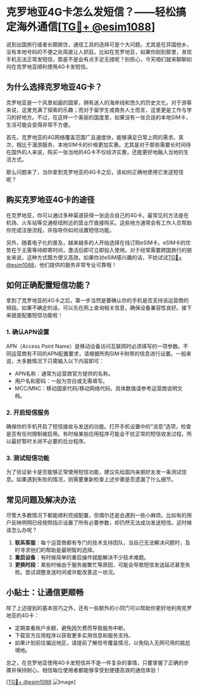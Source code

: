 # 克罗地亚4G卡怎么发短信？——轻松搞定海外通信[[TG💪+ @esim1088](https://t.me/s/esim1088)]

说到出国旅行或者长期居住，通信工具的选择可是个大问题。尤其是在异国他乡，没有本地号码的不便之处简直让人抓狂。比如在克罗地亚，如果你刚到那里，发现手机无法正常发短信，那是不是会有点手足无措呢？别担心，今天咱们就来聊聊如何在克罗地亚顺利使用4G卡发短信。

## 为什么选择克罗地亚4G卡？

克罗地亚是一个风景如画的国家，拥有迷人的海岸线和悠久的历史文化。对于游客来说，这里充满了探索的乐趣；而对于留学生或商务人士而言，这里更是工作与学习的好地方。不过，在这样一个美丽的国度里，如果没有一张合适的本地SIM卡，生活可能会变得非常不方便。

首先，克罗地亚的4G网络覆盖范围广且速度快，能够满足日常上网的需求。其次，相比于漫游服务，本地SIM卡的价格更加实惠。尤其是对于那些需要长时间待在国外的人来说，购买一张当地的4G卡不仅经济实惠，还能更好地融入当地的生活方式。

那么问题来了，当你拿到克罗地亚的4G卡之后，该如何正确地使用它发送短信呢？

## 购买克罗地亚4G卡的途径

在克罗地亚，你可以通过多种渠道获得一张适合自己的4G卡。最常见的方法是在机场、火车站等交通枢纽附近的营业厅直接购买。这些地方通常会有工作人员帮助你完成注册流程，并指导你如何设置短信功能。

另外，随着电子化的普及，越来越多的人开始选择在线订购eSIM卡。eSIM卡的优势在于无需等待邮寄时间，激活后即可立即投入使用。对于经常需要跨国旅行的朋友来说，这种方式既方便又高效。如果你对eSIM感兴趣的话，不妨试试[TG💪+ @esim1088](https://t.me/s/esim1088)，他们提供的服务非常专业可靠哦！

## 如何正确配置短信功能？

拿到了克罗地亚的4G卡之后，第一步当然是要确认你的手机是否支持该运营商的频段。如果不确定的话，可以先在网上查询相关信息，确保设备兼容性良好。接下来就是配置短信功能啦！

### 1. 确认APN设置
APN（Access Point Name）是移动设备访问互联网时必须填写的一项参数。不同运营商有不同的APN配置要求，请根据所购SIM卡附带的信息进行设置。一般来说，大多数情况下只需输入以下内容即可：
- APN名称：通常为运营商官方提供的名称。
- 用户名和密码：一般为空白或无需填写。
- MCC/MNC：移动国家代码/移动网络代码，具体数值请参考运营商说明文档。

### 2. 开启短信服务
确保你的手机开启了短信接收与发送的功能。打开手机设置中的“消息”选项，检查是否有任何限制被启用。有时候某些应用程序可能会干扰正常的短信收发过程，所以最好暂时关闭不必要的后台程序。

### 3. 测试短信功能
为了验证新卡是否能够正常使用短信功能，建议先给国内亲朋好友发一条测试信息。如果遇到失败的情况，则需要重新检查上述步骤是否遗漏了什么细节。

## 常见问题及解决办法

尽管大多数情况下都能顺利完成配置，但偶尔还是会遇到一些小麻烦。比如有的用户反映明明已经按照指示设置了所有必要参数，却仍然无法成功发送短信。这时候该怎么办呢？

1. **联系客服**：每个运营商都有专门的技术支持团队，当自己无法解决问题时，及时寻求他们的帮助是最明智的选择。
2. **重启设备**：有时候简单的重启操作就能解决不少技术难题。
3. **更换时段**：某些时候由于服务器繁忙等原因，可能会导致短信发送延迟甚至失败。尝试调整发送时间或许能改善这一状况。

## 小贴士：让通信更顺畅

除了上述提到的基本技巧之外，还有一些额外的小窍门可以帮助你更好地利用克罗地亚的4G卡：

- 定期查看账户余额，避免因欠费而导致服务中断。
- 下载官方应用程序以获取更多实用信息和服务支持。
- 如果计划前往偏远地区，请提前了解信号覆盖情况，以免陷入无网可用的尴尬境地。

总之，在克罗地亚使用4G卡发短信并不是一件复杂的事情，只要掌握了正确的步骤并保持耐心，相信每位使用者都能够享受到便捷高效的通信体验！

[[TG💪+ @esim1088](https://t.me/s/esim1088) ![Image](https://i.postimg.cc/4NQfJmqS/Snipaste-2025-05-13-00-14-12.png)]